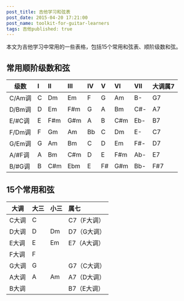 ```yaml
---
post_title: 吉他学习和弦表
post_date: 2015-04-20 17:21:00
post_name: toolkit-for-guitar-learners
tags: 吉他published: true
---
```


本文为吉他学习中常用的一些表格，包括15个常用和弦表、顺阶级数和弦。

## 常用顺阶级数和弦

| 级数 | I | II | III | IV | V | VI | VII | 大调属7 | 
| -----|:------|:-------|:-------|:------|:------|:------|:--------|:------|
| C/Am调 | C | Dm | Em | F | G | Am | B- | G7 | 
| D/Bm调 | D | Em | F#m | G | A | Bm | C#- | A7 |  
| E/#C调 | E |F#m |G#m | A |B | C#m |Eb- | B7 | 
| F/Dm调 | F | Gm | Am | Bb | C | Dm | E- | C7 |
| G/Em调 | G | Am | Bm | C | D | Em | F#- |D7 | 
| A/#F调 | A | Bm| C#m | D | E | F#m | Ab- | E7|  
| B/#G调 | B | C#m | Ebm | E |F# | G#m | Bb- | F#7 |  


## 15个常用和弦

| 大调 | 大三 | 小三 | 属七 |  
| -------- |:--------|:--------|:-------|
| C大调 | C | | C7（F大调） | 
| D大调 | D | Dm | D7（G大调） | 
| E大调 | E | Em | E7（A大调） | 
| F大调| F |  |  | 
| G大调 | G |  | G7（C大调） | 
| A大调 | A | Am | A7（D大调）| 
| B大调|  |  | B7（E大调）|